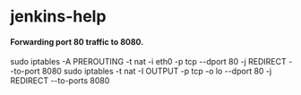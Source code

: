 # jenkins-help

#### Forwarding port 80 traffic to 8080.
sudo iptables -A PREROUTING -t nat -i eth0 -p tcp --dport 80 -j REDIRECT --to-port 8080
sudo iptables -t nat -I OUTPUT -p tcp -o lo --dport 80 -j REDIRECT --to-ports 8080
